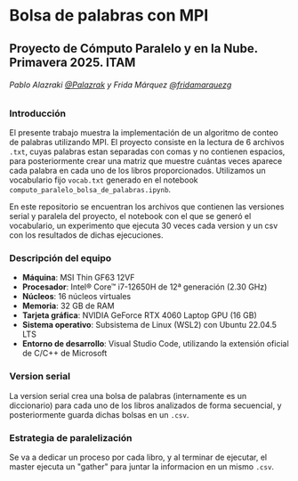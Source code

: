 # Bolsa de palabras con MPI

## Proyecto de Cómputo Paralelo y en la Nube. Primavera 2025. ITAM

###### Pablo Alazraki [@Palazrak](https://github.com/Palazrak) y Frida Márquez [@fridamarquezg](https://github.com/fridamarquezg)

### Introducción

El presente trabajo muestra la implementación de un algoritmo de conteo de palabras utilizando MPI. El proyecto consiste en la lectura de 6 archivos `.txt`, cuyas palabras estan separadas con comas y no contienen espacios, para posteriormente crear una matriz que muestre cuántas veces aparece cada palabra en cada uno de los libros proporcionados. Utilizamos un vocabulario fijo `vocab.txt` generado en el notebook `computo_paralelo_bolsa_de_palabras.ipynb`.

En este repositorio se encuentran los archivos que contienen las versiones serial y paralela del proyecto, el notebook con el que se generó el vocabulario, un experimento que ejecuta 30 veces cada version y un csv con los resultados de dichas ejecuciones.

### Descripción del equipo

- **Máquina**: MSI Thin GF63 12VF
- **Procesador**: Intel® Core™ i7-12650H de 12ª generación (2.30 GHz)
- **Núcleos**: 16 núcleos virtuales
- **Memoria**: 32 GB de RAM
- **Tarjeta gráfica**: NVIDIA GeForce RTX 4060 Laptop GPU (16 GB)
- **Sistema operativo**: Subsistema de Linux (WSL2) con Ubuntu 22.04.5 LTS
- **Entorno de desarrollo**: Visual Studio Code, utilizando la extensión oficial de C/C++ de Microsoft

### Version serial

La version serial crea una bolsa de palabras (internamente es un diccionario) para cada uno de los libros analizados de forma secuencial, y posteriormente guarda dichas bolsas en un `.csv`.

### Estrategia de paralelización

Se va a dedicar un proceso por cada libro, y al terminar de ejecutar, el master ejecuta un "gather" para juntar la informacion en un mismo `.csv`.
